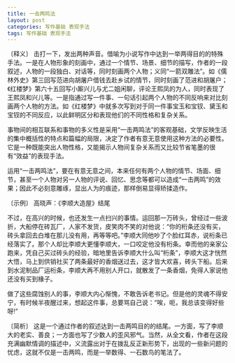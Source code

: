 ```yaml
---
title: 一击两鸣法
layout: post
categories: 写作基础 表现手法
tags: 写作基础 表现手法
---
```


〔释义〕 击打一下，发出两种声音。借喻为小说写作中达到一举两得目的的特殊手法。一是在人物形象的刻画中，通过一个情节、场景、细节的描写，作者的一段叙述，人物的一段独白、对话等，同时刻画两个人物；义同“一箭双雕法”。如《儒林外史》第三回写范进向胡屠户借钱去赴乡试的情节，同时刻画了范进和胡屠户；《红楼梦》第六十五回写小厮兴儿与尤二姐闲聊，评论王熙凤的为人，同时表现了王熙凤和兴儿等。一是指通过写一件事、一句话引起两个人物的不同反响来对比刻画两个人物的方法。如《红楼梦》中就多次写到对于同一件事宝玉和宝钗、黛玉和宝钗的不同反应，以此鲜明区分和表现他们的不同性格和复杂关系。

事物间的相互联系和事物的多义性是采用“一击两鸣法”的客观基础，文学反映生活的集中概括性的特点和篇幅的局限，决定了作者有意无意使用这种方法的必要性。它是一种既能突出人物性格，又能揭示人物间复杂关系而又比较节省笔墨的很有“效益”的表现手法。

运用“一击两鸣法”，要在有意无意之间，本来任何有两个人物的情节、场面、细节，甚至一个人物对另一人物的评说、回忆、思念等都可以造成“一击两鸣”的效果；因此不必刻意雕琢，显出人为的痕迹，那样倒易显得矫揉造作。

〔示例〕 高晓声：《李顺大造屋》结尾

不过，在高兴的时候，也还发生一点扫兴的事情。运回那一万砖头，曾经过一些波折，大船停在砖瓦厂，人家不发货，皮笑肉不笑的对他说：“你的桁条还没有买，砖头拿回去白堆在那儿没有用，再等等吧。”李顺大同他吵了个脸红耳赤，说桁条已经落实了。那个人却比李顺大更懂李顺大，一口咬定他没有桁条。幸而他的亲家公跑来，凭自己买过砖头的经验，暗地里告诉李顺大什么叫“桁条”，李顺大这才恍然大悟，马上到供销社买了两条最好的香烟送过去，这才皆大欢喜，砖头下船。后来到水泥制品厂运桁条，李顺大再不用别人开口，就散发了一条香烟，免得人家说他还没有买到椽子。

做了这些腐蚀别人的事，李顺大内心惭愧，不敢告诉老书记。但是他的灵魂不得安宁，有时候半夜醒过来，想起这件事，总要骂自己说：“唉，呃，我总该变得好些呀!”

〔简析〕 这是一个通过作者的叙述达到一击两鸣目的的结尾。一方面，写了李顺大的老实、善良；一方面也写了少数人的歪风邪气。当然，从全文看，作者在这段充满幽默情调的描述中，义流露出对于在拨乱反正新形势下，出现的一些新问题的忧虑，这就不仅是一击两鸣，而是一举数得、一石数鸟的笔法了。 